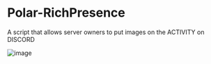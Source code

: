 # Polar-RichPresence
 A script that allows server owners to put images on the ACTIVITY on DISCORD

![image](https://user-images.githubusercontent.com/102779658/227052117-0149791d-3123-496e-b466-e5990eae03f1.png)

